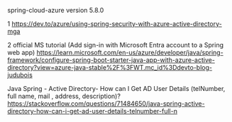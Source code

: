 spring-cloud-azure version 5.8.0

1 https://dev.to/azure/using-spring-security-with-azure-active-directory-mga

2 official MS tutorial (Add sign-in with Microsoft Entra account to a Spring web app)
https://learn.microsoft.com/en-us/azure/developer/java/spring-framework/configure-spring-boot-starter-java-app-with-azure-active-directory?view=azure-java-stable%2F%3FWT.mc_id%3Ddevto-blog-judubois

Java Spring - Active Directory- How can I Get AD User Details (telNumber, full name, mail , address, description)?
https://stackoverflow.com/questions/71484650/java-spring-active-directory-how-can-i-get-ad-user-details-telnumber-full-n